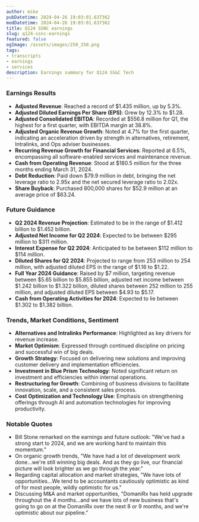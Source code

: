 ```yaml
---
author: mike
pubDatetime: 2024-04-26 19:03:01.637362
modDatetime: 2024-04-26 19:03:01.637362
title: Q124 SSNC earnings
slug: q124-ssnc-earnings
featured: false
ogImage: /assets/images/250_250.png
tags:
- transcripts
- earnings
- services
description: Earnings summary for Q124 SS&C Tech
---
```

### Earnings Results

- **Adjusted Revenue**: Reached a record of $1.435 million, up by 5.3%.
- **Adjusted Diluted Earnings Per Share (EPS)**: Grew by 12.3% to $1.28.
- **Adjusted Consolidated EBITDA**: Recorded at $556.8 million for Q1, the highest for a first quarter, with EBITDA margin at 38.8%.
- **Adjusted Organic Revenue Growth**: Noted at 4.7% for the first quarter, indicating an acceleration driven by strength in alternatives, retirement, Intralinks, and Ops adviser businesses.
- **Recurring Revenue Growth for Financial Services**: Reported at 6.5%, encompassing all software-enabled services and maintenance revenue.
- **Cash from Operating Revenue**: Stood at $180.5 million for the three months ending March 31, 2024.
- **Debt Reduction**: Paid down $79.9 million in debt, bringing the net leverage ratio to 2.95x and the net secured leverage ratio to 2.02x.
- **Share Buyback**: Purchased 800,000 shares for $52.9 million at an average price of $63.24.

### Future Guidance

- **Q2 2024 Revenue Projection**: Estimated to be in the range of $1.412 billion to $1.452 billion.
- **Adjusted Net Income for Q2 2024**: Expected to be between $295 million to $311 million.
- **Interest Expense for Q2 2024**: Anticipated to be between $112 million to $114 million.
- **Diluted Shares for Q2 2024**: Projected to range from 253 million to 254 million, with adjusted diluted EPS in the range of $1.16 to $1.22.
- **Full Year 2024 Guidance**: Raised by $7 million, targeting revenue between $5.65 billion to $5.855 billion, adjusted net income between $1.242 billion to $1.322 billion, diluted shares between 252 million to 255 million, and adjusted diluted EPS between $4.93 to $5.17. 
- **Cash from Operating Activities for 2024**: Expected to lie between $1.302 to $1.382 billion.

### Trends, Market Conditions, Sentiment

- **Alternatives and Intralinks Performance**: Highlighted as key drivers for revenue increase.
- **Market Optimism**: Expressed through continued discipline on pricing and successful win of big deals.
- **Growth Strategy**: Focused on delivering new solutions and improving customer delivery and implementation efficiencies.
- **Investment in Blue Prism Technology**: Noted significant return on investment and efficiencies within internal operations.
- **Restructuring for Growth**: Combining of business divisions to facilitate innovation, scale, and a consistent sales process.
- **Cost Optimization and Technology Use**: Emphasis on strengthening offerings through AI and automation technologies for improving productivity.

### Notable Quotes

- Bill Stone remarked on the earnings and future outlook: "We've had a strong start to 2024, and we are working hard to maintain this momentum."
- On organic growth trends, "We have had a lot of development work done...we're still winning big deals. And as they go live, our financial picture will look brighter as we go through the year."
- Regarding capital allocation and market strategies, "We have lots of opportunities...We tend to be accountants cautiously optimistic as kind of for most people, wildly optimistic for us."
- Discussing M&A and market opportunities, "DomaniRx has held upgrade throughout the 4 months...and we have lots of new business that's going to go on at the DomaniRx over the next 8 or 9 months, and we're optimistic about our pipeline."